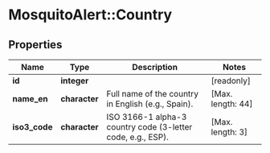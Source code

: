 # MosquitoAlert::Country


## Properties
Name | Type | Description | Notes
------------ | ------------- | ------------- | -------------
**id** | **integer** |  | [readonly] 
**name_en** | **character** | Full name of the country in English (e.g., Spain). | [Max. length: 44] 
**iso3_code** | **character** | ISO 3166-1 alpha-3 country code (3-letter code, e.g., ESP). | [Max. length: 3] 



